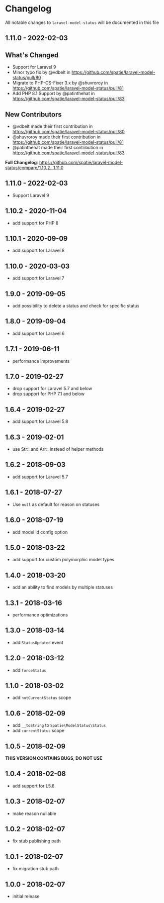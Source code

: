 # Changelog

All notable changes to `laravel-model-status` will be documented in this file

## 1.11.0 - 2022-02-03

## What's Changed

- Support for Laravel 9
- Minor typo fix by @vdbelt in https://github.com/spatie/laravel-model-status/pull/80
- Migrate to PHP-CS-Fixer 3.x by @shuvroroy in https://github.com/spatie/laravel-model-status/pull/81
- Add PHP 8.1 Support by @patinthehat in https://github.com/spatie/laravel-model-status/pull/83

## New Contributors

- @vdbelt made their first contribution in https://github.com/spatie/laravel-model-status/pull/80
- @shuvroroy made their first contribution in https://github.com/spatie/laravel-model-status/pull/81
- @patinthehat made their first contribution in https://github.com/spatie/laravel-model-status/pull/83

**Full Changelog**: https://github.com/spatie/laravel-model-status/compare/1.10.2...1.11.0

## 1.11.0 - 2022-02-03

- Support Laravel 9

## 1.10.2 - 2020-11-04

- add support for PHP 8

## 1.10.1 - 2020-09-09

- add support for Laravel 8

## 1.10.0 - 2020-03-03

- add support for Laravel 7

## 1.9.0 - 2019-09-05

- add possibility to delete a status and check for specific status

## 1.8.0 - 2019-09-04

- add support for Laravel 6

## 1.7.1 - 2019-06-11

- performance improvements

## 1.7.0 - 2019-02-27

- drop support for Laravel 5.7 and below
- drop support for PHP 7.1 and below

## 1.6.4 - 2019-02-27

- add support for Laravel 5.8

## 1.6.3 - 2019-02-01

- use Str:: and Arr:: instead of helper methods

## 1.6.2 - 2018-09-03

- add support for Laravel 5.7

## 1.6.1 - 2018-07-27

- Use `null` as default for reason on statuses

## 1.6.0 - 2018-07-19

- add model id config option

## 1.5.0 - 2018-03-22

- add support for custom polymorphic model types

## 1.4.0 - 2018-03-20

- add an ability to find models by multiple statuses

## 1.3.1 - 2018-03-16

- performance optimizations

## 1.3.0 - 2018-03-14

- add `StatusUpdated` event

## 1.2.0 - 2018-03-12

- add `forceStatus`

## 1.1.0 - 2018-03-02

- add `notCurrentStatus` scope

## 1.0.6 - 2018-02-09

- add `__toString` to `Spatie\ModelStatus\Status`
- add `currentStatus` scope

## 1.0.5 - 2018-02-09

**THIS VERSION CONTAINS BUGS, DO NOT USE**

## 1.0.4 - 2018-02-08

- add support for L5.6

## 1.0.3 - 2018-02-07

- make reason nullable

## 1.0.2 - 2018-02-07

- fix stub publishing path

## 1.0.1 - 2018-02-07

- fix migration stub path

## 1.0.0 - 2018-02-07

- initial release
